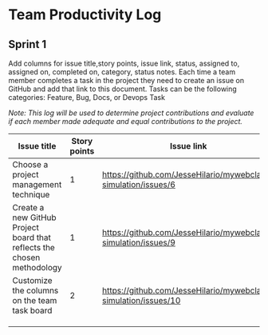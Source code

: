 
# Team Productivity Log

## Sprint 1
Add columns for issue title,story points, issue link, status, assigned to, assigned on, completed on, category, status 
notes. Each time a team member completes a task in the project they need to create an issue on GitHub and add that link 
to this document. Tasks can be the following categories: Feature, Bug, Docs, or Devops Task

*Note: This log will be used to determine project contributions and evaluate if each member made adequate and equal 
contributions to the project.*

| Issue title                                                            | Story points | Issue link                                                       | Status | Assigned to | Assigned on | Completed on | Category | Status notes |
|------------------------------------------------------------------------|--------------|------------------------------------------------------------------|--------|-------------|-------------|--------------|----------|--------------|
| Choose a project management technique                                  | 1            | https://github.com/JesseHilario/mywebclass-simulation/issues/6   | Done   | Jesse       | 3/19/2023   | 3/19/2023    | Docs     |              |
| Create a new GitHub Project board that reflects the chosen methodology | 1            | https://github.com/JesseHilario/mywebclass-simulation/issues/9   | Done   | Jesse       | 3/19/2023   | 3/20/2023    | Docs     |              |
| Customize the columns on the team task board                           | 2            | https://github.com/JesseHilario/mywebclass-simulation/issues/10  | Done   | Jesse       | 3/19/2023   | 3/20/2023    | Docs     |              | 
|                                                                        |              |                                                                  |        |             |             |              |          |              | 
|                                                                        |              |                                                                  |        |             |             |              |          |              | 
|                                                                        |              |                                                                  |        |             |             |              |          |              | 

